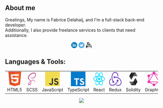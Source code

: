 ## About me
<p>
    Greatings, My name is Fabrice Delahaij, and I'm a full-stack back-end developer.<br />
    Additionally, I also provide freelance services to clients that need assistance.
</p>

<p align="center">
    <a href="https://linkedin.com/in/fabricedelahaij" target="_blank"><img src="https://github.com/FabriceDelahaij/FabriceDelahaij/blob/main/images/linkedin.svg" width="20" height="20"></a>
    <a href="https://twitter.com/fabricedelahaij" target="_blank"><img src="https://github.com/FabriceDelahaij/FabriceDelahaij/blob/main/images/twitter.svg" width="20" height="20"></a>
    <a href="https://keybase.io/fabricedelahaij" target="_blank"><img src="https://github.com/FabriceDelahaij/FabriceDelahaij/blob/main/images/keybase.svg" width="20" height="20"></a>
</p>


## Languages &amp; Tools:
<table>
    <tr>
        <td align="center" width="80">
            <img src="https://github.com/FabriceDelahaij/FabriceDelahaij/blob/main/images/html5.svg" width="48" height="48" alt="HTML5" />
            <br/>HTML5
        </td>
        <td align="center" width="80">
            <img src="https://github.com/FabriceDelahaij/FabriceDelahaij/blob/main/images/scss.svg" width="48" height="48" alt="SCSS" />
            <br/>SCSS
        </td>
        <td align="center" width="80">
            <img src="https://github.com/FabriceDelahaij/FabriceDelahaij/blob/main/images/javascript.svg" width="48" height="48" alt="JavaScript" />
            <br/>JavaScript
        </td>
        <td align="center" width="80">
            <img src="https://github.com/FabriceDelahaij/FabriceDelahaij/blob/main/images/typescript.svg" width="48" height="48" alt="TypeScript" />
            <br/>TypeScript
        </td>
        <td align="center" width="80">
            <img src="https://github.com/FabriceDelahaij/FabriceDelahaij/blob/main/images/react.svg" width="48" height="48" alt="React" />
            <br/>React
        </td>
        <td align="center" width="80">
            <img src="https://github.com/FabriceDelahaij/FabriceDelahaij/blob/main/images/redux.svg" width="48" height="48" alt="Redux" />
            <br/>Redux
        </td>
        <td align="center" width="80">
            <img src="https://github.com/FabriceDelahaij/FabriceDelahaij/blob/main/images/solidity.svg" width="48" height="48" alt="Solidity" />
            <br/>Solidity
        </td>
        <td align="center" width="80">
            <img src="https://github.com/FabriceDelahaij/FabriceDelahaij/blob/main/images/graphql.svg" width="48" height="48" alt="GraphQL" />
            <br/>GraphQL
        </td>
        <td align="center" width="80">
            <img src="https://github.com/FabriceDelahaij/FabriceDelahaij/blob/main/images/node.svg" width="48" height="48" alt="NodeJS" />
            <br/>NodeJS
        </td>
        <td align="center" width="80">
            <img src="https://github.com/FabriceDelahaij/FabriceDelahaij/blob/main/images/laravel.svg" width="48" height="48" alt="Laravel" />
            <br/>Laravel
        </td>
        <td align="center" width="80">
            <img src="https://github.com/FabriceDelahaij/FabriceDelahaij/blob/main/images/mysql.svg" width="48" height="48" alt="MySQL" />
            <br/>MySQL
        </td>
        <td align="center" width="80">
            <img src="https://github.com/FabriceDelahaij/FabriceDelahaij/blob/main/images/mongodb.svg" width="48" height="48" alt="MongoDB" />
            <br/>MongoDB
        </td>
        <td align="center" width="80">
            <img src="https://github.com/FabriceDelahaij/FabriceDelahaij/blob/main/images/redis.svg" width="48" height="48" alt="Redis" />
            <br/>Redis
        </td>
        <td align="center" width="80">
            <img src="https://github.com/FabriceDelahaij/FabriceDelahaij/blob/main/images/eslint.svg" width="48" height="48" alt="ESLint" />
            <br/>ESLint
        </td>
    </tr>
</table>

<p align='center'>
  <a href="#"><img src="https://github-readme-stats.vercel.app/api?username=fabricedelahaij&show_icons=true&count_private=true&theme=dark" width="400"></a>
</p>
